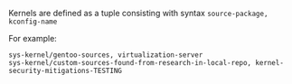Kernels are defined as a tuple consisting with syntax `` source-package, kconfig-name ``

For example:

```
sys-kernel/gentoo-sources, virtualization-server
sys-kernel/custom-sources-found-from-research-in-local-repo, kernel-security-mitigations-TESTING
```
